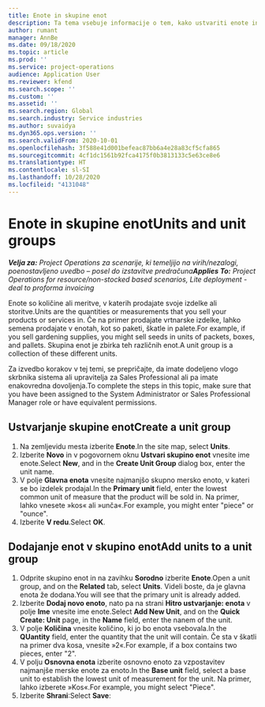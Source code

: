 ```yaml
---
title: Enote in skupine enot
description: Ta tema vsebuje informacije o tem, kako ustvariti enote in skupine enot v storitvi Dynamics 365 Project Operations.
author: rumant
manager: AnnBe
ms.date: 09/18/2020
ms.topic: article
ms.prod: ''
ms.service: project-operations
audience: Application User
ms.reviewer: kfend
ms.search.scope: ''
ms.custom: ''
ms.assetid: ''
ms.search.region: Global
ms.search.industry: Service industries
ms.author: suvaidya
ms.dyn365.ops.version: ''
ms.search.validFrom: 2020-10-01
ms.openlocfilehash: 3f588e41d001befeac87bb6a4e28a83cf5cfa865
ms.sourcegitcommit: 4cf1dc1561b92fca4175f0b3813133c5e63ce8e6
ms.translationtype: HT
ms.contentlocale: sl-SI
ms.lasthandoff: 10/28/2020
ms.locfileid: "4131048"
---
```

# <a name="units-and-unit-groups"></a><span data-ttu-id="18680-103">Enote in skupine enot</span><span class="sxs-lookup"><span data-stu-id="18680-103">Units and unit groups</span></span>

<span data-ttu-id="18680-104">_**Velja za:** Project Operations za scenarije, ki temeljijo na virih/nezalogi, poenostavljeno uvedbo – posel do izstavitve predračuna_</span><span class="sxs-lookup"><span data-stu-id="18680-104">_**Applies To:** Project Operations for resource/non-stocked based scenarios, Lite deployment - deal to proforma invoicing_</span></span>

<span data-ttu-id="18680-105">Enote so količine ali meritve, v katerih prodajate svoje izdelke ali storitve.</span><span class="sxs-lookup"><span data-stu-id="18680-105">Units are the quantities or measurements that you sell your products or services in.</span></span> <span data-ttu-id="18680-106">Če na primer prodajate vrtnarske izdelke, lahko semena prodajate v enotah, kot so paketi, škatle in palete.</span><span class="sxs-lookup"><span data-stu-id="18680-106">For example, if you sell gardening supplies, you might sell seeds in units of packets, boxes, and pallets.</span></span> <span data-ttu-id="18680-107">Skupina enot je zbirka teh različnih enot.</span><span class="sxs-lookup"><span data-stu-id="18680-107">A unit group is a collection of these different units.</span></span>

<span data-ttu-id="18680-108">Za izvedbo korakov v tej temi, se prepričajte, da imate dodeljeno vlogo skrbnika sistema ali upravitelja za Sales Professional ali pa imate enakovredna dovoljenja.</span><span class="sxs-lookup"><span data-stu-id="18680-108">To complete the steps in this topic, make sure that you have been assigned to the System Administrator or Sales Professional Manager role or have equivalent permissions.</span></span>

## <a name="create-a-unit-group"></a><span data-ttu-id="18680-109">Ustvarjanje skupine enot</span><span class="sxs-lookup"><span data-stu-id="18680-109">Create a unit group</span></span>

1. <span data-ttu-id="18680-110">Na zemljevidu mesta izberite **Enote**.</span><span class="sxs-lookup"><span data-stu-id="18680-110">In the site map, select **Units**.</span></span>
2. <span data-ttu-id="18680-111">Izberite **Novo** in v pogovornem oknu **Ustvari skupino enot** vnesite ime enote.</span><span class="sxs-lookup"><span data-stu-id="18680-111">Select **New**, and in the **Create Unit Group** dialog box, enter the unit name.</span></span>
3. <span data-ttu-id="18680-112">V polje **Glavna enota** vnesite najmanjšo skupno mersko enoto, v kateri se bo izdelek prodajal.</span><span class="sxs-lookup"><span data-stu-id="18680-112">In the **Primary unit** field, enter the lowest common unit of measure that the product will be sold in.</span></span> <span data-ttu-id="18680-113">Na primer, lahko vnesete »kos« ali »unča«.</span><span class="sxs-lookup"><span data-stu-id="18680-113">For example, you might enter "piece" or "ounce".</span></span>
4. <span data-ttu-id="18680-114">Izberite **V redu**.</span><span class="sxs-lookup"><span data-stu-id="18680-114">Select **OK**.</span></span>

## <a name="add-units-to-a-unit-group"></a><span data-ttu-id="18680-115">Dodajanje enot v skupino enot</span><span class="sxs-lookup"><span data-stu-id="18680-115">Add units to a unit group</span></span>

1. <span data-ttu-id="18680-116">Odprite skupino enot in na zavihku **Sorodno** izberite **Enote**.</span><span class="sxs-lookup"><span data-stu-id="18680-116">Open a unit group, and on the **Related** tab, select **Units**.</span></span> <span data-ttu-id="18680-117">Videli boste, da je glavna enota že dodana.</span><span class="sxs-lookup"><span data-stu-id="18680-117">You will see that the primary unit is already added.</span></span>
2. <span data-ttu-id="18680-118">Izberite **Dodaj novo enoto**, nato pa na strani **Hitro ustvarjanje: enota** v polje **Ime** vnesite ime enote.</span><span class="sxs-lookup"><span data-stu-id="18680-118">Select **Add New Unit**, and on the **Quick Create: Unit** page, in the **Name** field, enter the nanem of the unit.</span></span>
3. <span data-ttu-id="18680-119">V polje **Količina** vnesite količino, ki jo bo enota vsebovala.</span><span class="sxs-lookup"><span data-stu-id="18680-119">In the **QUantity** field, enter the quantity that the unit will contain.</span></span> <span data-ttu-id="18680-120">Če sta v škatli na primer dva kosa, vnesite »2«.</span><span class="sxs-lookup"><span data-stu-id="18680-120">For example, if a box contains two pieces, enter "2".</span></span> 
4. <span data-ttu-id="18680-121">V polju **Osnovna enota** izberite osnovno enoto za vzpostavitev najmanjše merske enote za enoto.</span><span class="sxs-lookup"><span data-stu-id="18680-121">In the **Base unit** field, select a base unit to establish the lowest unit of measurement for the unit.</span></span> <span data-ttu-id="18680-122">Na primer, lahko izberete »Kos«.</span><span class="sxs-lookup"><span data-stu-id="18680-122">For example, you might select "Piece".</span></span>
5. <span data-ttu-id="18680-123">Izberite **Shrani**:</span><span class="sxs-lookup"><span data-stu-id="18680-123">Select **Save**:</span></span>
